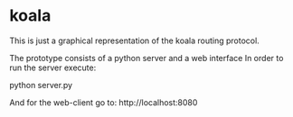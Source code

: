 # koala


This is just a graphical representation of the koala routing protocol.

  The prototype consists of a python server and a web interface
  In order to run the server execute:

  python server.py

  And for the web-client go to:
   http://localhost:8080

